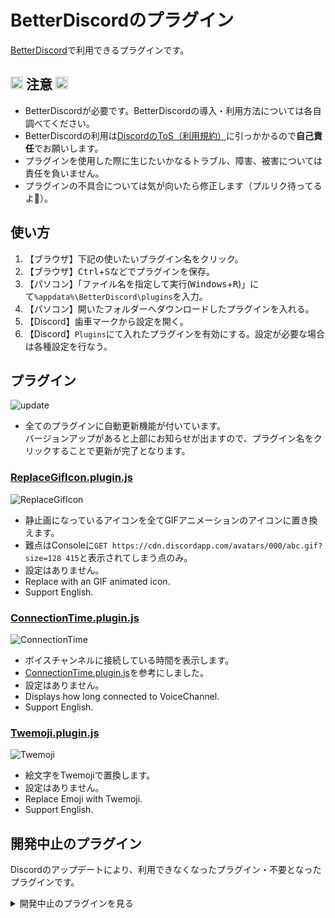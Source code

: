 BetterDiscordのプラグイン
=====

[BetterDiscord](https://github.com/rauenzi/BetterDiscordApp/releases)で利用できるプラグインです。

## <img src="https://raw.githubusercontent.com/wiki/micelle/DiSpeak/images/26a0.png" alt="warning" height="20"> 注意 <img src="https://raw.githubusercontent.com/wiki/micelle/DiSpeak/images/26a0.png" alt="warning" height="20">
- BetterDiscordが必要です。BetterDiscordの導入・利用方法については各自調べてください。
- BetterDiscordの利用は[DiscordのToS（利用規約）](https://discordapp.com/terms)に引っかかるので**自己責任**でお願いします。
- プラグインを使用した際に生じたいかなるトラブル、障害、被害については責任を負いません。
- プラグインの不具合については気が向いたら修正します（プルリク待ってるよ🧡）。

## 使い方
1. 【ブラウザ】下記の使いたいプラグイン名をクリック。
2. 【ブラウザ】<kbd>Ctrl</kbd>+<kbd>S</kbd>などでプラグインを保存。
3. 【パソコン】「ファイル名を指定して実行(<kbd>Windows</kbd>+<kbd>R</kbd>)」にて`%appdata%\BetterDiscord\plugins`を入力。
4. 【パソコン】開いたフォルダーへダウンロードしたプラグインを入れる。
5. 【Discord】歯車マークから設定を開く。
6. 【Discord】`Plugins`にて入れたプラグインを有効にする。設定が必要な場合は各種設定を行なう。

## プラグイン
![update](https://prfac.com/wp-content/uploads/2019/07/0d40a5e4a645fc6b96e767d64ac0878e-3.jpg)
- 全てのプラグインに自動更新機能が付いています。  
  バージョンアップがあると上部にお知らせが出ますので、プラグイン名をクリックすることで更新が完了となります。

### [ReplaceGifIcon.plugin.js](https://raw.githubusercontent.com/micelle/BetterDiscordPlugins/master/plugins/ReplaceGifIcon.plugin.js)
![ReplaceGifIcon](https://prfac.com/wp-content/uploads/2019/07/ezgif-1-333bbc239b4f.gif)
- 静止画になっているアイコンを全てGIFアニメーションのアイコンに置き換えます。
- 難点はConsoleに`GET https://cdn.discordapp.com/avatars/000/abc.gif?size=128 415`と表示されてしまう点のみ。
- 設定はありません。
- Replace with an GIF animated icon.
- Support English.

### [ConnectionTime.plugin.js](https://raw.githubusercontent.com/micelle/BetterDiscordPlugins/master/plugins/ConnectionTime.plugin.js)
![ConnectionTime](https://prfac.com/wp-content/uploads/2019/07/ezgif-1-55b590270dbe.gif)
- ボイスチャンネルに接続している時間を表示します。
- [ConnectionTime.plugin.js](https://gist.github.com/katabame/ef65c6379c8d50af8702c5932c6dbf5b)を参考にしました。
- 設定はありません。
- Displays how long connected to VoiceChannel.
- Support English.

### [Twemoji.plugin.js](https://raw.githubusercontent.com/micelle/BetterDiscordPlugins/master/plugins/Twemoji.plugin.js)
![Twemoji](https://prfac.com/wp-content/uploads/2019/07/0d40a5e4a645fc6b96e767d64ac0878e.gif)
- 絵文字をTwemojiで置換します。
- 設定はありません。
- Replace Emoji with Twemoji.
- Support English.

## 開発中止のプラグイン
Discordのアップデートにより、利用できなくなったプラグイン・不要となったプラグインです。

<details>
<summary>開発中止のプラグインを見る</summary>

### [ShortcutCommands.plugin.js](https://raw.githubusercontent.com/micelle/BetterDiscordPlugins/master/plugins/ShortcutCommands.plugin.js)
![ShortcutCommands](https://prfac.com/wp-content/uploads/2019/11/ezgif-3-81e36935a1ea.gif)
![ShortcutCommands Setting](https://prfac.com/wp-content/uploads/2019/11/ezgif-3-fbf01c2c9dfc.gif)
- クリックだけでBOTのコマンドを打てるようになります。
- 設定について  
  - `category:タイトル`を登録することでカテゴリー別に表示できるようになります。
  - `BOTのコマンド`を登録することで新たなボタンが表示されます。入力できる文字に制限はありません。
  - 設定は自動的に保存されます。
- かなり汚いコードなのでいつか調整します…。
- Not support English.
- ※利用できなくなったプラグインです

### [ChangeTimestamp.plugin.js](https://raw.githubusercontent.com/micelle/BetterDiscordPlugins/master/plugins/ChangeTimestamp.plugin.js)
![ChangeTimestamp](https://prfac.com/wp-content/uploads/2019/07/0d40a5e4a645fc6b96e767d64ac0878e-1.jpg)
- [ブログ](https://prfac.com/change-timestamp-in-message/)
- チャットの日付を「1月1日(火) 10時30分」表記にします。  
  昨年以前の場合は「2018年1月1日(月) 10時30分」表記になります。
- 設定はありません。
- Not support English.
- ※Discord側で対応されたプラグインです

</details>
